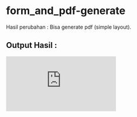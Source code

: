 # form_and_pdf-generate

Hasil perubahan :
Bisa generate pdf (simple layout).

## Output Hasil :
![hasil-genpdf](https://raw.githubusercontent.com/Itsnope/Kuliah/main/PPW/ppw-prares_(formulir+database)/form_and_pdf-generate/admin/registrasi_Thorfinn_20241230.pdf)